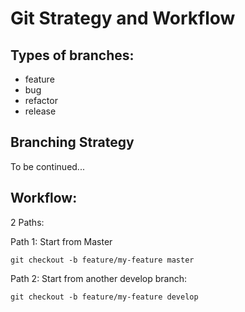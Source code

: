 # Git Strategy and Workflow

## Types of branches:
* feature
* bug
* refactor
* release

## Branching Strategy
To be continued...

## Workflow:

2 Paths:

Path 1: Start from Master

```
git checkout -b feature/my-feature master
```

Path 2: Start from another develop branch:

```
git checkout -b feature/my-feature develop
```

